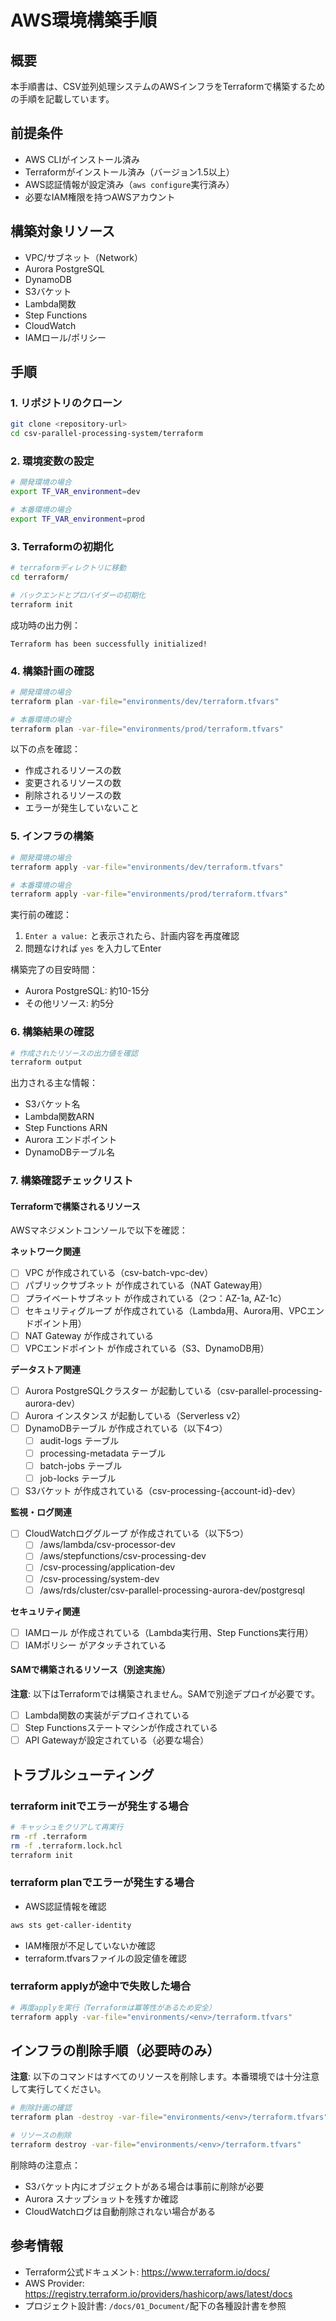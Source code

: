 # AWS環境構築手順

## 概要
本手順書は、CSV並列処理システムのAWSインフラをTerraformで構築するための手順を記載しています。

## 前提条件
- AWS CLIがインストール済み
- Terraformがインストール済み（バージョン1.5以上）
- AWS認証情報が設定済み（`aws configure`実行済み）
- 必要なIAM権限を持つAWSアカウント

## 構築対象リソース
- VPC/サブネット（Network）
- Aurora PostgreSQL
- DynamoDB
- S3バケット
- Lambda関数
- Step Functions
- CloudWatch
- IAMロール/ポリシー

## 手順

### 1. リポジトリのクローン
```bash
git clone <repository-url>
cd csv-parallel-processing-system/terraform
```

### 2. 環境変数の設定
```bash
# 開発環境の場合
export TF_VAR_environment=dev

# 本番環境の場合
export TF_VAR_environment=prod
```

### 3. Terraformの初期化
```bash
# terraformディレクトリに移動
cd terraform/

# バックエンドとプロバイダーの初期化
terraform init
```

成功時の出力例：
```
Terraform has been successfully initialized!
```

### 4. 構築計画の確認
```bash
# 開発環境の場合
terraform plan -var-file="environments/dev/terraform.tfvars"

# 本番環境の場合
terraform plan -var-file="environments/prod/terraform.tfvars"
```

以下の点を確認：
- 作成されるリソースの数
- 変更されるリソースの数
- 削除されるリソースの数
- エラーが発生していないこと

### 5. インフラの構築
```bash
# 開発環境の場合
terraform apply -var-file="environments/dev/terraform.tfvars"

# 本番環境の場合
terraform apply -var-file="environments/prod/terraform.tfvars"
```

実行前の確認：
1. `Enter a value:` と表示されたら、計画内容を再度確認
2. 問題なければ `yes` を入力してEnter

構築完了の目安時間：
- Aurora PostgreSQL: 約10-15分
- その他リソース: 約5分

### 6. 構築結果の確認
```bash
# 作成されたリソースの出力値を確認
terraform output
```

出力される主な情報：
- S3バケット名
- Lambda関数ARN
- Step Functions ARN
- Aurora エンドポイント
- DynamoDBテーブル名

### 7. 構築確認チェックリスト

#### Terraformで構築されるリソース
AWSマネジメントコンソールで以下を確認：

**ネットワーク関連**
- [ ] VPC が作成されている（csv-batch-vpc-dev）
- [ ] パブリックサブネット が作成されている（NAT Gateway用）
- [ ] プライベートサブネット が作成されている（2つ：AZ-1a, AZ-1c）
- [ ] セキュリティグループ が作成されている（Lambda用、Aurora用、VPCエンドポイント用）
- [ ] NAT Gateway が作成されている
- [ ] VPCエンドポイント が作成されている（S3、DynamoDB用）

**データストア関連**
- [ ] Aurora PostgreSQLクラスター が起動している（csv-parallel-processing-aurora-dev）
- [ ] Aurora インスタンス が起動している（Serverless v2）
- [ ] DynamoDBテーブル が作成されている（以下4つ）
  - [ ] audit-logs テーブル
  - [ ] processing-metadata テーブル
  - [ ] batch-jobs テーブル
  - [ ] job-locks テーブル
- [ ] S3バケット が作成されている（csv-processing-{account-id}-dev）

**監視・ログ関連**
- [ ] CloudWatchロググループ が作成されている（以下5つ）
  - [ ] /aws/lambda/csv-processor-dev
  - [ ] /aws/stepfunctions/csv-processing-dev
  - [ ] /csv-processing/application-dev
  - [ ] /csv-processing/system-dev
  - [ ] /aws/rds/cluster/csv-parallel-processing-aurora-dev/postgresql

**セキュリティ関連**
- [ ] IAMロール が作成されている（Lambda実行用、Step Functions実行用）
- [ ] IAMポリシー がアタッチされている

#### SAMで構築されるリソース（別途実施）
**注意**: 以下はTerraformでは構築されません。SAMで別途デプロイが必要です。

- [ ] Lambda関数の実装がデプロイされている
- [ ] Step Functionsステートマシンが作成されている
- [ ] API Gatewayが設定されている（必要な場合）

## トラブルシューティング

### terraform initでエラーが発生する場合
```bash
# キャッシュをクリアして再実行
rm -rf .terraform
rm -f .terraform.lock.hcl
terraform init
```

### terraform planでエラーが発生する場合
- AWS認証情報を確認
```bash
aws sts get-caller-identity
```
- IAM権限が不足していないか確認
- terraform.tfvarsファイルの設定値を確認

### terraform applyが途中で失敗した場合
```bash
# 再度applyを実行（Terraformは冪等性があるため安全）
terraform apply -var-file="environments/<env>/terraform.tfvars"
```

## インフラの削除手順（必要時のみ）

**注意**: 以下のコマンドはすべてのリソースを削除します。本番環境では十分注意して実行してください。

```bash
# 削除計画の確認
terraform plan -destroy -var-file="environments/<env>/terraform.tfvars"

# リソースの削除
terraform destroy -var-file="environments/<env>/terraform.tfvars"
```

削除時の注意点：
- S3バケット内にオブジェクトがある場合は事前に削除が必要
- Aurora スナップショットを残すか確認
- CloudWatchログは自動削除されない場合がある

## 参考情報
- Terraform公式ドキュメント: https://www.terraform.io/docs/
- AWS Provider: https://registry.terraform.io/providers/hashicorp/aws/latest/docs
- プロジェクト設計書: `/docs/01_Document/`配下の各種設計書を参照